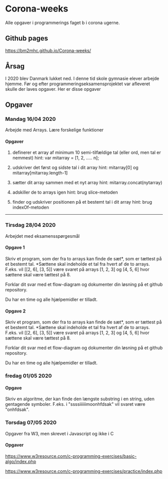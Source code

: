 # Corona-weeks
Alle opgaver i programmerings faget b i corona ugerne.

## Github pages
https://bm2mhc.github.io/Corona-weeks/

## Årsag

I 2020 blev Danmark lukket ned. I denne tid skole gymnasie elever arbejde hjemme. Før og efter programmeringseksamensprojektet var afleveret skulle der laves opgaver. Her er disse opgaver

## Opgaver

### Mandag 16/04 2020
Arbejde med Arrays. Lære forskelige funktioner
#### Opgaver
1. definerer et array af minimum 10 semi-tilfældige tal (eller ord, men tal er nemmest)
hint: var mitarray = [1, 2, ..... n];

2. udskriver det først og sidste tal i dit array
hint: mitarray[0] og mitarray[mitarray.length-1]

3. sætter dit array sammen med et nyt array
hint: mitarray.concat(nytarray)

4. adskiller de to arrays igen
hint: brug slice-metoden

5. finder og udskriver positionen på et bestemt tal i dit array
hint: brug indexOf-metoden
---
### Tirsdag 28/04 2020
Arbejdet med eksamensspørgesmål
#### Opgave 1
Skriv et program, som der fra to arrays kan finde de sæt*, som er tættest på et bestemt tal.
*Sættene skal indeholde et tal fra hvert af de to arrays.
F.eks. vil [[2, 6], [3, 5]] være svaret på arrays [1, 2, 3] og [4, 5, 6] hvor sættene skal være tættest på 8.

Forklar dit svar med et flow-diagram og dokumenter din løsning på et github repository.

Du har en time og alle hjælpemidler er tilladt.

#### Opgave 2
Skriv et program, som der fra to arrays kan finde de sæt*, som er tættest på et bestemt tal.
*Sættene skal indeholde et tal fra hvert af de to arrays.
F.eks. vil [[2, 6], [3, 5]] være svaret på arrays [1, 2, 3] og [4, 5, 6] hvor sættene skal være tættest på 8.

Forklar dit svar med et flow-diagram og dokumenter din løsning på et github repository.

Du har en time og alle hjælpemidler er tilladt.

### fredag 01/05 2020

#### Opgave
Skriv en algoritme, der kan finde den længste substring i en string, uden gentagende symboler.
F.eks. i "ssssiiiiiimoonhfdsak" vil svaret være "onhfdsak".

### Torsdag 07/05 2020
Opgaver fra W3, men skrevet i Javascript og ikke i C
#### Opgaver 
https://www.w3resource.com/c-programming-exercises/basic-algo/index.php

https://www.w3resource.com/c-programming-exercises/practice/index.php
